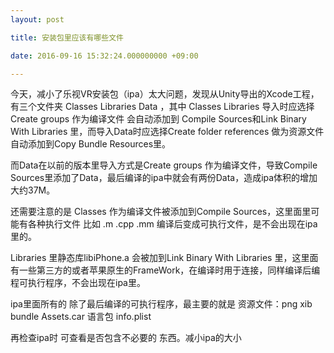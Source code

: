 ```yaml
---
layout: post

title: 安装包里应该有哪些文件

date: 2016-09-16 15:32:24.000000000 +09:00

---
```


今天，减小了乐视VR安装包（ipa）太大问题，发现从Unity导出的Xcode工程，有三个文件夹 Classes Libraries Data ，其中 Classes Libraries 导入时应选择Create groups 作为编译文件 会自动添加到 Compile Sources和Link Binary With Libraries 里，而导入Data时应选择Create folder references 做为资源文件自动添加到Copy Bundle Resources里。

而Data在以前的版本里导入方式是Create groups 作为编译文件，导致Compile Sources里添加了Data，最后编译的ipa中就会有两份Data，造成ipa体积的增加 大约37M。

还需要注意的是 Classes 作为编译文件被添加到Compile Sources，这里面里可能有各种执行文件 比如 .m .cpp .mm 编译后变成可执行文件，是不会出现在ipa里的。

Libraries 里静态库libiPhone.a 会被加到Link Binary With Libraries 里，这里面有一些第三方的或者苹果原生的FrameWork，在编译时用于连接，同样编译后编程可执行程序，不会出现在ipa里。

ipa里面所有的 除了最后编译的可执行程序，最主要的就是 资源文件：png xib bundle Assets.car 语言包 info.plist

再检查ipa时 可查看是否包含不必要的 东西。减小ipa的大小
